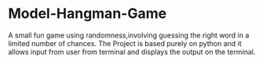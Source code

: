 # Model-Hangman-Game
A small  fun game using randomness,involving guessing the right word in a limited number of chances.
The Project is based purely on python and it allows input from user from terminal and displays the output on the terminal.
